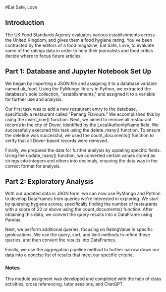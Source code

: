 #Eat Safe, Love 

## Introduction
The UK Food Standards Agency evaluates various establishments across the United Kingdom, and gives them a food hygiene rating. You've been contracted by the editors of a food magazine, Eat Safe, Love, to evaluate some of the ratings data in order to help their journalists and food critics decide where to focus future articles.


## Part 1: Database and Jupyter Notebook Set Up

We began by importing a JSON file and assigning it to a database variable named uk_food. Using the PyMongo library in Python, we extracted the database's sole collection, "establishments," and assigned it to a variable for further use and analysis.

Our first task was to add a new restaurant entry to the database, specifically a restaurant called "Penang Flavours." We accomplished this by using the insert_one() function. Next, we aimed to remove all restaurant records in the city of Dover, identified by the LocalAuthorityName field. We successfully executed this task using the delete_many() function. To ensure the deletion was successful, we used the count_documents() function to verify that all Dover-based records were removed.

Finally, we prepared the data for further analysis by updating specific fields. Using the update_many() function, we converted certain values stored as strings into integers and others into decimals, ensuring the data was in the correct format for analysis.

## Part 2: Exploratory Analysis

With our updated data in JSON form, we can now use PyMongo and Python to develop DataFrames from queries we're interested in exploring. We start by querying hygiene scores, specifically finding the number of restaurants with a score of 20 or above using the count_documents() function. After obtaining this data, we convert the query results into a DataFrame using Pandas.

Next, we perform additional queries, focusing on RatingValue in specific geolocations. We use the query, sort, and limit methods to refine these queries, and then convert the results into DataFrames.

Finally, we use the aggregation pipeline method to further narrow down our data into a concise list of results that meet our specific criteria.

### Notes
This module assigment was developed and completed with the help of class activities, cross referencing, tutor sessions, and ChatGPT. 

